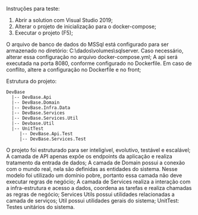 Instruções para teste:
1. Abrir a solution com Visual Studio 2019;
2. Alterar o projeto de inicialização para o docker-compose;
3. Executar o projeto (F5);

O arquivo de banco de dados do MSSql está configurado para ser armazenado no diretório: C:\dados\volumes\sqlserver. Caso necessário, alterar essa configuração no arquivo docker-compose.yml;
A api será executada na porta 8080, conforme configurado no Dockerfile. Em caso de conflito, altere a configuração no Dockerfile e no front;

Estrutura do projeto:
```
DevBase
  |-- DevBase.Api
  |-- DevBase.Domain
  |-- DevBase.Infra.Data
  |-- DevBase.Services
  |-- DevBase.Services.Util
  |-- Devbase.Util
  |-- UnitTest 
     |-- DevBase.Api.Test
     |-- DevBase.Services.Test 
```
	 
O projeto foi estruturado para ser inteligível, evolutivo, testável e escalável;
A camada de API apenas expõe os endpoints da aplicação e realiza tratamento da entrada de dados;
A camada de Domain possui a conexão com o mundo real, nela são definidas as entidades do sistema. Nesse modelo foi utilizado um domínio pobre, portanto essa camada não deve executar regras de negócio;
A camada de Services realiza a interação com a infra-estrutura e acesso a dados, coordena as tarefas e realiza chamadas as regras de negócio;
Services Utils possui utilidades relacionadas a camada de serviços;
Util possui utilidades gerais do sistema;
UnitTest: Testes unitários do sistema.
